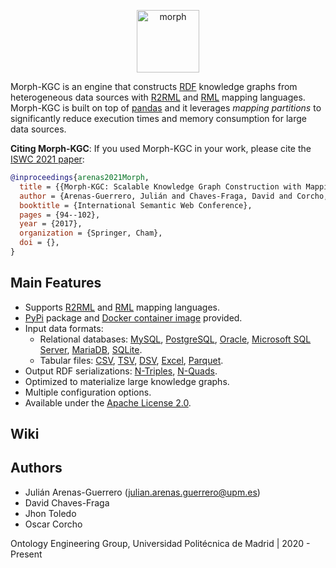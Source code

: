 <p align="center">
<img src="https://github.com/oeg-upm/morph-website/blob/master/morph-group/src/assets/logo.png" height="100" alt="morph">
</p>

Morph-KGC is an engine that constructs [RDF](https://www.w3.org/TR/rdf11-concepts/) knowledge graphs from heterogeneous data sources with [R2RML](https://www.w3.org/TR/r2rml/) and [RML](https://rml.io/specs/rml/) mapping languages. Morph-KGC is built on top of [pandas](https://pandas.pydata.org/) and it leverages *mapping partitions* to significantly reduce execution times and memory consumption for large data sources.

**Citing Morph-KGC**: If you used Morph-KGC in your work, please cite the [ISWC 2021 paper]():

```bib
@inproceedings{arenas2021Morph,
  title = {{Morph-KGC: Scalable Knowledge Graph Construction with Mapping Partitions}},
  author = {Arenas-Guerrero, Julián and Chaves-Fraga, David and Corcho, Oscar},
  booktitle = {International Semantic Web Conference},
  pages = {94--102},
  year = {2017},
  organization = {Springer, Cham},
  doi = {},
}
```

## Main Features

- Supports [R2RML](https://www.w3.org/TR/r2rml/) and [RML](https://rml.io/specs/rml/) mapping languages.
- [PyPi]() package and [Docker container image]() provided.
- Input data formats:
  - Relational databases: [MySQL](https://www.mysql.com/), [PostgreSQL](https://www.postgresql.org/), [Oracle](https://www.oracle.com/database/), [Microsoft SQL Server](https://www.microsoft.com/sql-server), [MariaDB](https://mariadb.org/), [SQLite](https://www.sqlite.org/index.html).
  - Tabular files: [CSV](https://en.wikipedia.org/wiki/Comma-separated_values), [TSV](https://en.wikipedia.org/wiki/Tab-separated_values), [DSV](https://en.wikipedia.org/wiki/Delimiter-separated_values), [Excel](https://en.wikipedia.org/wiki/Microsoft_Excel), [Parquet](https://parquet.apache.org/documentation/latest/).
- Output RDF serializations: [N-Triples](https://www.w3.org/TR/n-triples/), [N-Quads](https://www.w3.org/TR/n-quads/).
- Optimized to materialize large knowledge graphs.
- Multiple configuration options.
- Available under the [Apache License 2.0](https://github.com/oeg-upm/Morph-KGC/blob/main/LICENSE).

## Wiki

## Authors

- Julián Arenas-Guerrero (julian.arenas.guerrero@upm.es)
- David Chaves-Fraga
- Jhon Toledo
- Oscar Corcho

Ontology Engineering Group, Universidad Politécnica de Madrid | 2020 - Present
